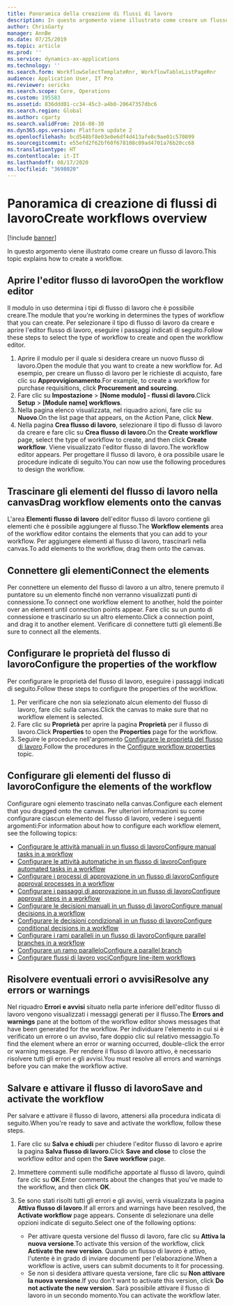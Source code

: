 ```yaml
---
title: Panoramica della creazione di flussi di lavoro
description: In questo argomento viene illustrato come creare un flusso di lavoro.
author: ChrisGarty
manager: AnnBe
ms.date: 07/25/2019
ms.topic: article
ms.prod: ''
ms.service: dynamics-ax-applications
ms.technology: ''
ms.search.form: WorkflowSelectTemplateRnr, WorkflowTableListPageRnr
audience: Application User, IT Pro
ms.reviewer: sericks
ms.search.scope: Core, Operations
ms.custom: 195583
ms.assetid: 836ddd01-cc34-45c3-a4b0-20647357dbc6
ms.search.region: Global
ms.author: cgarty
ms.search.validFrom: 2016-08-30
ms.dyn365.ops.version: Platform update 2
ms.openlocfilehash: bcd548bf8e03e0e6df4d413afe8c9ae01c570899
ms.sourcegitcommit: e55efd2f62bf60f678108c09ad4701a76b20cc68
ms.translationtype: HT
ms.contentlocale: it-IT
ms.lasthandoff: 08/17/2020
ms.locfileid: "3698020"
---
```

# <a name="create-workflows-overview"></a><span data-ttu-id="e7707-103">Panoramica di creazione di flussi di lavoro</span><span class="sxs-lookup"><span data-stu-id="e7707-103">Create workflows overview</span></span>

[!include [banner](../includes/banner.md)]

<span data-ttu-id="e7707-104">In questo argomento viene illustrato come creare un flusso di lavoro.</span><span class="sxs-lookup"><span data-stu-id="e7707-104">This topic explains how to create a workflow.</span></span>

## <a name="open-the-workflow-editor"></a><span data-ttu-id="e7707-105">Aprire l'editor flusso di lavoro</span><span class="sxs-lookup"><span data-stu-id="e7707-105">Open the workflow editor</span></span>

<span data-ttu-id="e7707-106">Il modulo in uso determina i tipi di flusso di lavoro che è possibile creare.</span><span class="sxs-lookup"><span data-stu-id="e7707-106">The module that you're working in determines the types of workflow that you can create.</span></span> <span data-ttu-id="e7707-107">Per selezionare il tipo di flusso di lavoro da creare e aprire l'editor flusso di lavoro, eseguire i passaggi indicati di seguito.</span><span class="sxs-lookup"><span data-stu-id="e7707-107">Follow these steps to select the type of workflow to create and open the workflow editor.</span></span>

1. <span data-ttu-id="e7707-108">Aprire il modulo per il quale si desidera creare un nuovo flusso di lavoro.</span><span class="sxs-lookup"><span data-stu-id="e7707-108">Open the module that you want to create a new workflow for.</span></span> <span data-ttu-id="e7707-109">Ad esempio, per creare un flusso di lavoro per le richieste di acquisto, fare clic su **Approvvigionamento**.</span><span class="sxs-lookup"><span data-stu-id="e7707-109">For example, to create a workflow for purchase requisitions, click **Procurement and sourcing**.</span></span>
2. <span data-ttu-id="e7707-110">Fare clic su **Impostazione** &gt; **\[Nome modulo\] - flussi di lavoro**.</span><span class="sxs-lookup"><span data-stu-id="e7707-110">Click **Setup** &gt; **\[Module name\] workflows**.</span></span>
3. <span data-ttu-id="e7707-111">Nella pagina elenco visualizzata, nel riquadro azioni, fare clic su **Nuovo**.</span><span class="sxs-lookup"><span data-stu-id="e7707-111">On the list page that appears, on the Action Pane, click **New**.</span></span>
4. <span data-ttu-id="e7707-112">Nella pagina **Crea flusso di lavoro**, selezionare il tipo di flusso di lavoro da creare e fare clic su **Crea flusso di lavoro**.</span><span class="sxs-lookup"><span data-stu-id="e7707-112">On the **Create workflow** page, select the type of workflow to create, and then click **Create workflow**.</span></span> <span data-ttu-id="e7707-113">Viene visualizzato l'editor flusso di lavoro.</span><span class="sxs-lookup"><span data-stu-id="e7707-113">The workflow editor appears.</span></span> <span data-ttu-id="e7707-114">Per progettare il flusso di lavoro, è ora possibile usare le procedure indicate di seguito.</span><span class="sxs-lookup"><span data-stu-id="e7707-114">You can now use the following procedures to design the workflow.</span></span>

## <a name="drag-workflow-elements-onto-the-canvas"></a><span data-ttu-id="e7707-115">Trascinare gli elementi del flusso di lavoro nella canvas</span><span class="sxs-lookup"><span data-stu-id="e7707-115">Drag workflow elements onto the canvas</span></span>

<span data-ttu-id="e7707-116">L'area **Elementi flusso di lavoro** dell'editor flusso di lavoro contiene gli elementi che è possibile aggiungere al flusso.</span><span class="sxs-lookup"><span data-stu-id="e7707-116">The **Workflow elements** area of the workflow editor contains the elements that you can add to your workflow.</span></span> <span data-ttu-id="e7707-117">Per aggiungere elementi al flusso di lavoro, trascinarli nella canvas.</span><span class="sxs-lookup"><span data-stu-id="e7707-117">To add elements to the workflow, drag them onto the canvas.</span></span>

## <a name="connect-the-elements"></a><span data-ttu-id="e7707-118">Connettere gli elementi</span><span class="sxs-lookup"><span data-stu-id="e7707-118">Connect the elements</span></span>

<span data-ttu-id="e7707-119">Per connettere un elemento del flusso di lavoro a un altro, tenere premuto il puntatore su un elemento finché non verranno visualizzati punti di connessione.</span><span class="sxs-lookup"><span data-stu-id="e7707-119">To connect one workflow element to another, hold the pointer over an element until connection points appear.</span></span> <span data-ttu-id="e7707-120">Fare clic su un punto di connessione e trascinarlo su un altro elemento.</span><span class="sxs-lookup"><span data-stu-id="e7707-120">Click a connection point, and drag it to another element.</span></span> <span data-ttu-id="e7707-121">Verificare di connettere tutti gli elementi.</span><span class="sxs-lookup"><span data-stu-id="e7707-121">Be sure to connect all the elements.</span></span>

## <a name="configure-the-properties-of-the-workflow"></a><span data-ttu-id="e7707-122">Configurare le proprietà del flusso di lavoro</span><span class="sxs-lookup"><span data-stu-id="e7707-122">Configure the properties of the workflow</span></span>

<span data-ttu-id="e7707-123">Per configurare le proprietà del flusso di lavoro, eseguire i passaggi indicati di seguito.</span><span class="sxs-lookup"><span data-stu-id="e7707-123">Follow these steps to configure the properties of the workflow.</span></span>

1. <span data-ttu-id="e7707-124">Per verificare che non sia selezionato alcun elemento del flusso di lavoro, fare clic sulla canvas.</span><span class="sxs-lookup"><span data-stu-id="e7707-124">Click the canvas to make sure that no workflow element is selected.</span></span>
2. <span data-ttu-id="e7707-125">Fare clic su **Proprietà** per aprire la pagina **Proprietà** per il flusso di lavoro.</span><span class="sxs-lookup"><span data-stu-id="e7707-125">Click **Properties** to open the **Properties** page for the workflow.</span></span>
3. <span data-ttu-id="e7707-126">Seguire le procedure nell'argomento [Configurare le proprietà del flusso di lavoro](configure-workflow-properties.md).</span><span class="sxs-lookup"><span data-stu-id="e7707-126">Follow the procedures in the [Configure workflow properties](configure-workflow-properties.md) topic.</span></span>

## <a name="configure-the-elements-of-the-workflow"></a><span data-ttu-id="e7707-127">Configurare gli elementi del flusso di lavoro</span><span class="sxs-lookup"><span data-stu-id="e7707-127">Configure the elements of the workflow</span></span>

<span data-ttu-id="e7707-128">Configurare ogni elemento trascinato nella canvas.</span><span class="sxs-lookup"><span data-stu-id="e7707-128">Configure each element that you dragged onto the canvas.</span></span> <span data-ttu-id="e7707-129">Per ulteriori informazioni su come configurare ciascun elemento del flusso di lavoro, vedere i seguenti argomenti:</span><span class="sxs-lookup"><span data-stu-id="e7707-129">For information about how to configure each workflow element, see the following topics:</span></span>

- [<span data-ttu-id="e7707-130">Configurare le attività manuali in un flusso di lavoro</span><span class="sxs-lookup"><span data-stu-id="e7707-130">Configure manual tasks in a workflow</span></span>](configure-manual-task-workflow.md)
- [<span data-ttu-id="e7707-131">Configurare le attività automatiche in un flusso di lavoro</span><span class="sxs-lookup"><span data-stu-id="e7707-131">Configure automated tasks in a workflow</span></span>](configure-automated-task-workflow.md)
- [<span data-ttu-id="e7707-132">Configurare i processi di approvazione in un flusso di lavoro</span><span class="sxs-lookup"><span data-stu-id="e7707-132">Configure approval processes in a workflow</span></span>](configure-approval-process-workflow.md)
- [<span data-ttu-id="e7707-133">Configurare i passaggi di approvazione in un flusso di lavoro</span><span class="sxs-lookup"><span data-stu-id="e7707-133">Configure approval steps in a workflow</span></span>](configure-approval-step-workflow.md)
- [<span data-ttu-id="e7707-134">Configurare le decisioni manuali in un flusso di lavoro</span><span class="sxs-lookup"><span data-stu-id="e7707-134">Configure manual decisions in a workflow</span></span>](configure-manual-decision-workflow.md)
- [<span data-ttu-id="e7707-135">Configurare le decisioni condizionali in un flusso di lavoro</span><span class="sxs-lookup"><span data-stu-id="e7707-135">Configure conditional decisions in a workflow</span></span>](configure-conditional-decision-workflow.md)
- [<span data-ttu-id="e7707-136">Configurare i rami paralleli in un flusso di lavoro</span><span class="sxs-lookup"><span data-stu-id="e7707-136">Configure parallel branches in a workflow</span></span>](configure-parallel-activity-workflow.md)
- [<span data-ttu-id="e7707-137">Configurare un ramo parallelo</span><span class="sxs-lookup"><span data-stu-id="e7707-137">Configure a parallel branch</span></span>](configure-parallel-branch-workflow.md)
- [<span data-ttu-id="e7707-138">Configurare flussi di lavoro voci</span><span class="sxs-lookup"><span data-stu-id="e7707-138">Configure line-item workflows</span></span>](configure-line-item-workflow.md)

## <a name="resolve-any-errors-or-warnings"></a><span data-ttu-id="e7707-139">Risolvere eventuali errori o avvisi</span><span class="sxs-lookup"><span data-stu-id="e7707-139">Resolve any errors or warnings</span></span>

<span data-ttu-id="e7707-140">Nel riquadro **Errori e avvisi** situato nella parte inferiore dell'editor flusso di lavoro vengono visualizzati i messaggi generati per il flusso.</span><span class="sxs-lookup"><span data-stu-id="e7707-140">The **Errors and warnings** pane at the bottom of the workflow editor shows messages that have been generated for the workflow.</span></span> <span data-ttu-id="e7707-141">Per individuare l'elemento in cui si è verificato un errore o un avviso, fare doppio clic sul relativo messaggio.</span><span class="sxs-lookup"><span data-stu-id="e7707-141">To find the element where an error or warning occurred, double-click the error or warning message.</span></span> <span data-ttu-id="e7707-142">Per rendere il flusso di lavoro attivo, è necessario risolvere tutti gli errori e gli avvisi.</span><span class="sxs-lookup"><span data-stu-id="e7707-142">You must resolve all errors and warnings before you can make the workflow active.</span></span>

## <a name="save-and-activate-the-workflow"></a><span data-ttu-id="e7707-143">Salvare e attivare il flusso di lavoro</span><span class="sxs-lookup"><span data-stu-id="e7707-143">Save and activate the workflow</span></span>

<span data-ttu-id="e7707-144">Per salvare e attivare il flusso di lavoro, attenersi alla procedura indicata di seguito.</span><span class="sxs-lookup"><span data-stu-id="e7707-144">When you're ready to save and activate the workflow, follow these steps.</span></span>

1. <span data-ttu-id="e7707-145">Fare clic su **Salva e chiudi** per chiudere l'editor flusso di lavoro e aprire la pagina **Salva flusso di lavoro**.</span><span class="sxs-lookup"><span data-stu-id="e7707-145">Click **Save and close** to close the workflow editor and open the **Save workflow** page.</span></span>
2. <span data-ttu-id="e7707-146">Immettere commenti sulle modifiche apportate al flusso di lavoro, quindi fare clic su **OK**.</span><span class="sxs-lookup"><span data-stu-id="e7707-146">Enter comments about the changes that you've made to the workflow, and then click **OK**.</span></span>
3. <span data-ttu-id="e7707-147">Se sono stati risolti tutti gli errori e gli avvisi, verrà visualizzata la pagina **Attiva flusso di lavoro**.</span><span class="sxs-lookup"><span data-stu-id="e7707-147">If all errors and warnings have been resolved, the **Activate workflow** page appears.</span></span> <span data-ttu-id="e7707-148">Consente di selezionare una delle opzioni indicate di seguito.</span><span class="sxs-lookup"><span data-stu-id="e7707-148">Select one of the following options:</span></span>

    - <span data-ttu-id="e7707-149">Per attivare questa versione del flusso di lavoro, fare clic su **Attiva la nuova versione**.</span><span class="sxs-lookup"><span data-stu-id="e7707-149">To activate this version of the workflow, click **Activate the new version**.</span></span> <span data-ttu-id="e7707-150">Quando un flusso di lavoro è attivo, l'utente è in grado di inviare documenti per l'elaborazione.</span><span class="sxs-lookup"><span data-stu-id="e7707-150">When a workflow is active, users can submit documents to it for processing.</span></span>
    - <span data-ttu-id="e7707-151">Se non si desidera attivare questa versione, fare clic su **Non attivare la nuova versione**.</span><span class="sxs-lookup"><span data-stu-id="e7707-151">If you don't want to activate this version, click **Do not activate the new version**.</span></span> <span data-ttu-id="e7707-152">Sarà possibile attivare il flusso di lavoro in un secondo momento.</span><span class="sxs-lookup"><span data-stu-id="e7707-152">You can activate the workflow later.</span></span>
